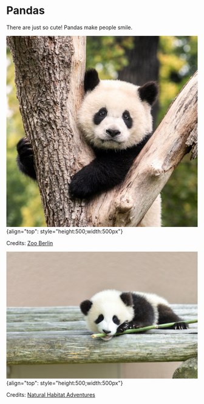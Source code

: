 # Pandas

There are just so cute! Pandas make people smile.

![Panda](./media/panda.jpg "Panda"){align="top": style="height:500;width:500px"}

Credits: [Zoo Berlin](https://www.google.com/url?sa=i&url=https%3A%2F%2Fwww.zoo-berlin.de%2Fen%2Fnews%2Fzoo-news%2Fdetail%2Fbrotherly-love-2&psig=AOvVaw0Zx2hv7dPCieoAkA2VZkVi&ust=1729975885977000&source=images&cd=vfe&opi=89978449&ved=0CBQQjRxqFwoTCKid7ri1qokDFQAAAAAdAAAAABAE)

![Panda2](./media/panda-3.jpg "Panda2"){align="top": style="height:500;width:500px"}

Credits: [Natural Habitat Adventures](https://www.nathab.com/blog/weird-panda-behavior-explained/)